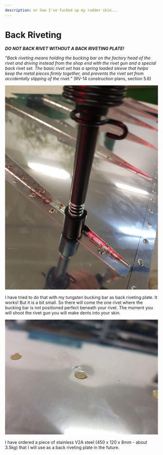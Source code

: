 ```yaml
---
description: or how I've fucked up my rudder skin...
---
```


# Back Riveting

_**DO NOT BACK RIVET WITHOUT A BACK RIVETING PLATE!**_

"_Back riveting means holding the bucking bar on the factory head of the rivet and driving instead from the shop end with the rivet gun and a special back rivet set. The basic rivet set has a spring loaded sleeve that helps keep the metal pieces firmly together, and prevents the rivet set from accidentally slipping of the rivet._" \(RV-14 construction plans, section 5.6\)

![Back Riveting](../.gitbook/assets/20181104_180103.jpg)

I have tried to do that with my tungsten bucking bar as back riveting plate. It works! But it is a bit small. So there will come the one rivet where the bucking bar is not positioned perfect beneath your rivet. The moment you will shoot the rivet gun you will make dents into your skin.

![When trying to remove a dent I have really fucked up the skin.](../.gitbook/assets/20181104_173921.jpg)

I have ordered a piece of stainless V2A steel \(450 x 120 x 8mm - about 3.5kg\) that I will use as a back riveting plate in the future.

